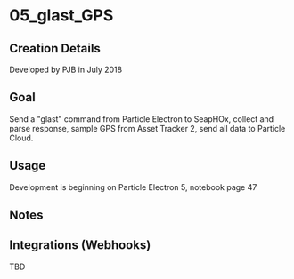 # 05_glast_GPS

## Creation Details
Developed by PJB in July 2018

## Goal
Send a "glast" command from Particle Electron to SeapHOx, collect and parse response, sample GPS from Asset Tracker 2, send all data to Particle Cloud.

## Usage
Development is beginning on Particle Electron 5, notebook page 47

## Notes

## Integrations (Webhooks)
TBD
